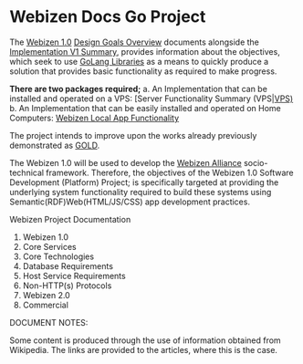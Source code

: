 # Webizen Docs Go Project
The [Webizen 1.0](Implementation%20V1/Webizen%201.0.md) [Design Goals Overview](Implementation%20V1/App-design-sdk-v1/Design%20Goals/Design%20Goals%20Overview.md) documents alongside the [Implementation V1 Summary](Implementation%20V1/Implementation%20V1%20Summary.md), provides information about the objectives, which seek to use [GoLang Libraries](Implementation%20V1/GoLang%20Libraries.md) as a means to quickly produce a solution that provides basic functionality as required to make progress.

**There are two packages required;**
a. An Implementation that can be installed and operated on a VPS:  [Server Functionality Summary (VPS|[VPS)](Implementation%20V1/vps/Server%20Functionality%20Summary%20(VPS)]].md)
b. An Implementation that can be easily installed and operated on Home Computers: [Webizen Local App Functionality](Implementation%20V1/edge/Webizen%20Local%20App%20Functionality.md) 

The project intends to improve upon the works already previously demonstrated as [GOLD](https://github.com/linkeddata/gold). 

The Webizen 1.0 will be used to develop the [Webizen Alliance](Commercial/Webizen%20Alliance.md) socio-technical framework.  Therefore, the objectives of the Webizen 1.0 Software Development (Platform) Project; is specifically targeted at providing the underlying system functionality required to build these systems using Semantic(RDF)Web(HTML/JS/CSS) app development practices.

Webizen Project Documentation

1. Webizen 1.0 
3. Core Services
4. Core Technologies
5. Database Requirements
6. Host Service Requirements
7. Non-HTTP(s) Protocols
8. Webizen 2.0
9. Commercial


DOCUMENT NOTES:

Some content is produced through the use of information obtained from Wikipedia.  The links are provided to the articles, where this is the case.
